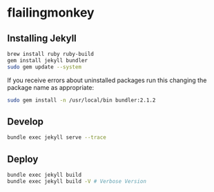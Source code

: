# flailingmonkey

## Installing Jekyll

```bash
brew install ruby ruby-build
gem install jekyll bundler
sudo gem update --system
```

If you receive errors about uninstalled packages run this changing the package name as appropriate:

```bash
sudo gem install -n /usr/local/bin bundler:2.1.2
```

## Develop

```bash
bundle exec jekyll serve --trace
```

## Deploy

```bash
bundle exec jekyll build
bundle exec jekyll build -V # Verbose Version
```
